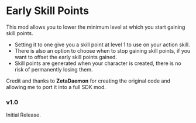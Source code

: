 # Early Skill Points
This mod allows you to lower the minimum level at which you start gaining skill points. 
- Setting it to one give you a skill point at level 1 to use on your action skill.
- There is also an option to choose when to stop gaining skill points, if you want to offset the early skill points gained.
- Skill points are generated when your character is created, there is no risk of permanently losing them.

Credit and thanks to **ZetaDaemon** for creating the original code and allowing me to port it into a full SDK mod.

### v1.0
Initial Release.
